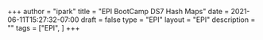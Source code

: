 +++
author = "ipark"
title = "EPI BootCamp DS7 Hash Maps"
date =  2021-06-11T15:27:32-07:00
draft =  false
type = "EPI"
layout = "EPI"
description = ""
tags = ["EPI", 
]
+++

